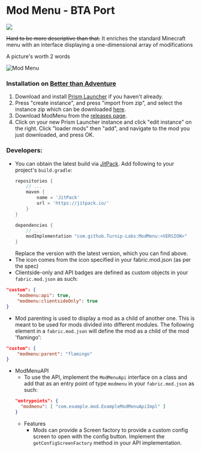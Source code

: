 # Mod Menu - BTA Port

[![](https://jitpack.io/v/Turnip-Labs/ModMenu.svg)](https://jitpack.io/#Turnip-Labs/ModMenu)

~~Hard to be more descriptive than that.~~ It enriches the standard Minecraft menu with an interface displaying a one-dimensional array of modifications

A picture's worth 2 words

![](https://i.imgur.com/JKEatou.png "Mod Menu")

### Installation on [Better than Adventure](https://www.minecraftforum.net/forums/mapping-and-modding-java-edition/minecraft-mods/3106066-better-than-adventure-for-beta-1-7-3-timely)
1. Download and install [Prism Launcher](https://prismlauncher.org/download/) if you haven't already.
2. Press "create instance", and press "import from zip", and select the instance zip which can be downloaded [here](https://drive.google.com/file/d/1V6nHw_uErtckjTWjfbmX2_qebeTXLbQV/view?usp=sharing).
3. Download ModMenu from the [releases page](https://github.com/Turnip-Labs/ModMenu/releases).
4. Click on your new Prism Launcher instance and click "edit instance" on the right. Click "loader mods" then "add", and navigate to the mod you just downloaded, and press OK.

### Developers:
- You can obtain the latest build via [JitPack](https://jitpack.io/). Add following to your project's `build.gradle`:
  ```groovy
  repositories {
      // ...
      maven {
          name = 'JitPack'
          url = 'https://jitpack.io/'
      }
  }
  
  dependencies {
      // ...
      modImplementation "com.github.Turnip-Labs:ModMenu:<VERSION>"
  }
  ```
  Replace the version with the latest version, which you can find above.
- The icon comes from the icon specified in your fabric.mod.json (as per the spec)
- Clientside-only and API badges are defined as custom objects in your `fabric.mod.json` as such:
```json
"custom": {
    "modmenu:api": true,
    "modmenu:clientsideOnly": true
}
```
- Mod parenting is used to display a mod as a child of another one. This is meant to be used for mods divided into different modules. The following element in a `fabric.mod.json` will define the mod as a child of the mod 'flamingo':
```json
"custom": {
    "modmenu:parent": "flamingo"
}
```
- ModMenuAPI
    - To use the API, implement the `ModMenuApi` interface on a class and add that as an entry point of type `modmenu` in your `fabric.mod.json` as such:
  ```json
  "entrypoints": {
  	"modmenu": [ "com.example.mod.ExampleModMenuApiImpl" ]
  }
  ```
    - Features
        - Mods can provide a Screen factory to provide a custom config screen to open with the config button. Implement the `getConfigScreenFactory` method in your API implementation.
